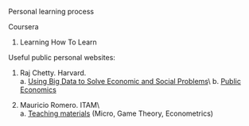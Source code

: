 Personal learning process

Coursera
1. Learning How To Learn



Useful public personal websites:
1. Raj Chetty. Harvard.\
    a. [Using Big Data to Solve Economic and Social Problems](https://opportunityinsights.org/course/)\ 
    b. [Public Economics](http://www.rajchetty.com/lectures/public/)
  
2. Mauricio Romero. ITAM\  
    a. [Teaching materials](https://mauricio-romero.com/teaching/) (Micro, Game Theory, Econometrics)



